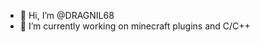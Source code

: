 - 👋 Hi, I’m @DRAGNIL68
- 🌱 I’m currently working on minecraft plugins and C/C++

<!---
DRAGNIL68/DRAGNIL68 is a ✨ special ✨ repository because its `README.md` (this file) appears on your GitHub profile.
You can click the Preview link to take a look at your changes.
--->
